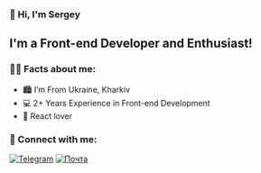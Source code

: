 ### 👋 Hi, I'm Sergey

## I'm a Front-end Developer and Enthusiast!

### 🙋‍♂️ Facts about me:
- 🏙️ I’m From Ukraine, Kharkiv
- 💻 2+ Years Experience in Front-end Development
- 🤍 React lover

### 🤝 Connect with me:

[<img alt="Telegram" src="https://img.shields.io/badge/telegram-076BDE.svg?&style=for-the-badge&logo=telegram&logoColor=fff" />][telegram]
[<img alt="Почта" src="https://img.shields.io/badge/telegram-076BDE.svg?&style=for-the-badge&logo=telegram&logoColor=fff" />][gmail]



[telegram]: https://t.me/sergeyvasylenko4
[gmail]: mailto:sergeyvasylenko4@gmail.com
